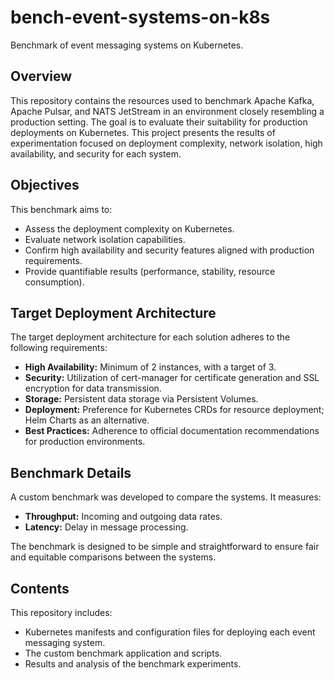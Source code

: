 # bench-event-systems-on-k8s
Benchmark of event messaging systems on Kubernetes.

## Overview

This repository contains the resources used to benchmark Apache Kafka, Apache Pulsar, and NATS JetStream in an environment closely resembling a production setting. The goal is to evaluate their suitability for production deployments on Kubernetes.  This project presents the results of experimentation focused on deployment complexity, network isolation, high availability, and security for each system.

## Objectives

This benchmark aims to:

*   Assess the deployment complexity on Kubernetes.
*   Evaluate network isolation capabilities.
*   Confirm high availability and security features aligned with production requirements.
*   Provide quantifiable results (performance, stability, resource consumption).

## Target Deployment Architecture

The target deployment architecture for each solution adheres to the following requirements:

*   **High Availability:** Minimum of 2 instances, with a target of 3.
*   **Security:** Utilization of cert-manager for certificate generation and SSL encryption for data transmission.
*   **Storage:** Persistent data storage via Persistent Volumes.
*   **Deployment:** Preference for Kubernetes CRDs for resource deployment; Helm Charts as an alternative.
*   **Best Practices:** Adherence to official documentation recommendations for production environments.

## Benchmark Details

A custom benchmark was developed to compare the systems. It measures:

*   **Throughput:**  Incoming and outgoing data rates.
*   **Latency:**  Delay in message processing.

The benchmark is designed to be simple and straightforward to ensure fair and equitable comparisons between the systems.

## Contents

This repository includes:

*   Kubernetes manifests and configuration files for deploying each event messaging system.
*   The custom benchmark application and scripts.
*   Results and analysis of the benchmark experiments.

